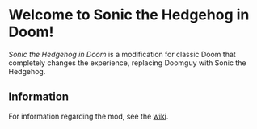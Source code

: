 # Welcome to Sonic the Hedgehog in Doom!
*Sonic the Hedgehog in Doom* is a modification for classic Doom that completely changes the experience, replacing Doomguy with Sonic the Hedgehog.

## Information
For information regarding the mod, see the [wiki](https://github.com/CutieGorlAstrid/sonicdoom/wiki).
